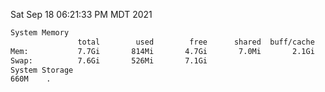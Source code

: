 Sat Sep 18 06:21:33 PM MDT 2021
```bash
System Memory
               total        used        free      shared  buff/cache   available
Mem:           7.7Gi       814Mi       4.7Gi       7.0Mi       2.1Gi       6.5Gi
Swap:          7.6Gi       526Mi       7.1Gi
System Storage
660M	.
```
